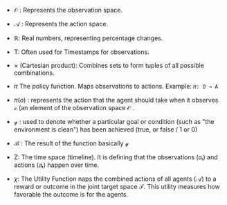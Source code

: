 - $\mathcal{O}$ : Represents the observation space.
-  𝒜 : Represents the action space.
- ℝ: Real numbers, representing percentage changes.
- T: Often used for Timestamps for observations.
- × (Cartesian product): Combines sets to form tuples of all possible combinations.
- 𝜋 The policy function. Maps observations to actions. Example: `𝜋: O → A`
- $\pi(o)$ : represents the action that the agent should take when it observes $\mathcal{o}$  (an element of the observation space $\mathcal{O}$ .
- $\mathcal{y}$ : used to denote whether a particular goal or condition (such as "the environment is clean") has been achieved (true, or false / 1 or 0)
- $\mathcal{B}$ : The result of the function basically $\mathcal{y}$ 
- Z: The time space (timeline).  It is defining that the observations (𝑜ₜ) and actions (𝑎ₜ) happen over time.

- $\chi$: The Utility Function naps the combined actions of all agents ($\mathcal{A}$) to a reward or outcome in the joint target space $\mathcal{T}$. This utility measures how favorable the outcome is for the agents.